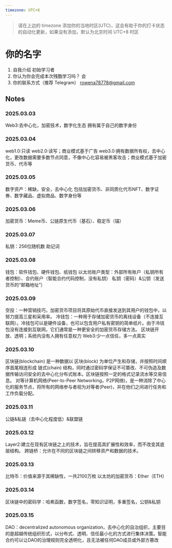```yaml
---
timezone: UTC+8
---
```


> 请在上边的 timezone 添加你的当地时区(UTC)，这会有助于你的打卡状态的自动化更新，如果没有添加，默认为北京时间 UTC+8 时区


# 你的名字

1. 自我介绍 初始学习者
2. 你认为你会完成本次残酷学习吗？ 会
3. 你的联系方式（推荐 Telegram） rowena78778@gmail.com

## Notes

<!-- Content_START -->

### 2025.03.03

Web3:去中心化，加密技术，数字化生态
拥有属于自己的数字身份

### 2025.03.04
web1.0:只读
web2.0:读写；商业模式基于广告
web3.0:拥有数据所有权，去中心化，更改数据需要多数节点同意，不像中心化容易被黑客攻击；商业模式基于加密货币、代币等

### 2025.03.05
数字资产：稀缺，安全，去中心化
包括加密货币、非同质化代币NFT、数字证券、数字藏品、虚拟商品、数字身份等

### 2025.03.06
加密货币：Meme币、公链原生代币（基石）、稳定币（锚）

### 2025.03.07
私钥：256位随机数
助记词

### 2025.03.08
钱包：软件钱包、硬件钱包、纸钱包
以太坊账户类型：外部所有账户（私钥所有者控制）、合约账户（智能合约代码控制，没有私钥）
私钥（密码）&公钥（发送货币的“邮箱地址”）

### 2025.03.09
空投：一种营销技巧，加密货币项目将其原始代币直接发送到其用户的钱包中，以努力提高三星和采用率。
冷钱包：一种用于存储加密货币的离线设备（不连接互联网）。冷钱包可以是硬件设备，也可以包含用户私有密钥的简单纸片。由于冷钱包没有连接到互联网，它们通常是一种更安全的加密货币存储方法。
区块链开放、透明；系统内没有人拥有任意权力
Web3:少一点信任，多一点真实

### 2025.03.10
区块链(blockchain) 是一种数据以 区块(block) 为单位产生和存储，并按照时间顺序首尾相连形成 链式(chain) 结构，同时通过密码学保证不可篡改、不可伪造及数据传输访问安全的去中心化分布式账本。区块链按照一定的格式记录流水等交易信息。
对等计算机网络(Peer-to-Peer Networking，P2P网络)，是一种消除了中心化的服务节点，将所有的网络参与者视为对等者(Peer)，并在他们之间进行任务和工作负载分配。

### 2025.03.11
公链&私链（去中心化程度低）&联盟链

### 2025.03.12
Layer2:建立在现有区块链之上的技术，旨在提高其扩展性和效率，而不改变其底层结构。
跨链桥：允许在不同的区块链之间转移资产和数据的技术。

### 2025.03.13
比特币：价值来源于其稀缺性，一共2100万枚
以太坊的加密货币：Ether（ETH）

### 2025.03.14
区块链中的密码学：哈希函数，数字签名，零知识证明，多重签名，公钥&私钥

### 2025.03.15
DAO：decentralized autonomous organization，去中心化的自治组织，主要目的是超越传统组织形式，以分布式、透明、信任最小化的方式进行集体决策。智能合约可以让DAO的治理规则完全透明化，且无法被任何DAO成员或外部方篡改


<!-- Content_END -->
